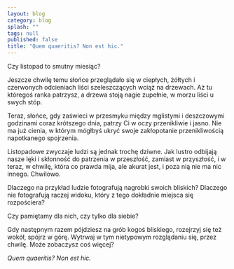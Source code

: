 ```yaml
---
layout: blog
category: blog
splash: ""
tags: null
published: false
title: "Quem quaeritis? Non est hic."
---
```


Czy listopad to smutny miesiąc?

Jeszcze chwilę temu słońce przeglądało się w ciepłych, żółtych i czerwonych odcieniach liści szeleszczących wciąż na drzewach. Aż tu któregoś ranka patrzysz, a drzewa stoją nagie zupełnie, w morzu liści u swych stóp.

Teraz, słońce, gdy zaświeci w przesmyku między mglistymi i deszczowymi godzinami coraz krótszego dnia, patrzy Ci w oczy przenikliwie i jasno. Nie ma już cienia, w którym mógłbyś ukryć swoje zakłopotanie przenikliwością napotkanego spojrzenia.

Listopadowe zwyczaje ludzi są jednak trochę dziwne. Jak lustro odbijają nasze lęki i skłonność do patrzenia w przeszłość, zamiast w przyszłość, i w teraz, w chwilę, która co prawda mija, ale akurat jest, i poza nią nie ma nic innego. Chwilowo.

Dlaczego na przykład ludzie fotografują nagrobki swoich bliskich? Dlaczego nie fotografują raczej widoku, który z tego dokładnie miejsca się rozpościera?

Czy pamiętamy dla nich, czy tylko dla siebie?

Gdy następnym razem pójdziesz na grób kogoś bliskiego, rozejrzyj się też wokół, spójrz w górę. Wytrwaj w tym nietypowym rozglądaniu się, przez chwilę. Może zobaczysz coś więcej?

_Quem quaeritis? Non est hic._

